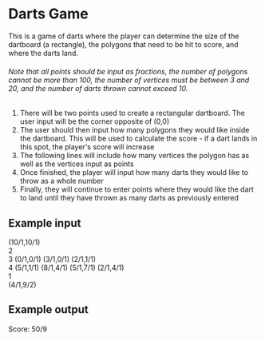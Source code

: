 # Darts Game
This is a game of darts where the player can determine the size of the dartboard (a rectangle), the polygons that need to be hit to score, and where the darts land.

###### Note that all points should be input as fractions, the number of polygons cannot be more than 100, the number of vertices must be between 3 and 20, and the number of darts thrown cannot exceed 10.
1. There will be two points used to create a rectangular dartboard. The user input will be the corner opposite of (0,0)
2. The user should then input how many polygons they would like inside the dartboard. This will be used to calculate the score - if a dart lands in this spot, the player's
score will increase
3. The following lines will include how many vertices the polygon has as well as the vertices input as points
4. Once finished, the player will input how many darts they would like to throw as a whole number
5. Finally, they will continue to enter points where they would like the dart to land until they have thrown as many darts as previously entered

## Example input

(10/1,10/1)<br />
2<br />
3 (0/1,0/1) (3/1,0/1) (2/1,1/1)<br />
4 (5/1,1/1) (8/1,4/1) (5/1,7/1) (2/1,4/1)<br />
1<br />
(4/1,9/2)<br />

## Example output

Score: 50/9
